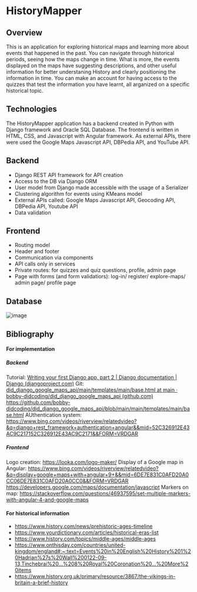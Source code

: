 # HistoryMapper

## Overview

This is an application for exploring historical maps and learning more about events that happened in the past. You can navigate through historical periods, seeing how the maps change in time. What is more, the events displayed on the maps have suggesting descriptions, and other useful information for better understaning History and clearly positioning the information in time. You can make an account for having access to the quizzes that test the information you have learnt, all arganized on a specific historical topic.


## Technologies

The HistoryMapper application has a backend created in Python with Django framework and Oracle SQL Database. The frontend is written in HTML, CSS, and Javascript with Angular framework. As external APIs, there were used the Google Maps Javascript API, DBPedia API, and YouTube API.

## Backend

- Django REST API framework for API creation
- Access to the DB via Django ORM
- User model from Django made accessible with the usage of a Serializer
- Clustering algorithm for events using KMeans model
- External APIs called: Google Maps Javascript API, Geocoding API, DBPedia API, Youtube API
- Data validation

## Frontend

- Routing model
- Header and footer
- Communication via components
- API calls only in services
- Private routes: for quizzes and quiz questions, profile, admin page
- Page with forms (and form validatiors): log-in/ register/ explore-maps/ admin page/ profile page

## Database 
![image](https://github.com/user-attachments/assets/8e36d9ec-20fb-48d8-8264-d6fdfeba7dc1)



## Bibliography
#### For implementation
##### Backend
Tutorial: [Writing your first Django app, part 2 | Django documentation | Django (djangoproject.com)](https://docs.djangoproject.com/en/4.2/intro/tutorial02/)
Git: [did_django_google_maps_api/main/templates/main/base.html at main · bobby-didcoding/did_django_google_maps_api (github.com)
](https://github.com/bobby-didcoding/did_django_google_maps_api/blob/main/main/templates/main/base.html)https://github.com/bobby-didcoding/did_django_google_maps_api/blob/main/main/templates/main/base.html
AUthentication system: https://www.bing.com/videos/riverview/relatedvideo?&q=django+rest_framework+authentication+angular&&mid=52C326912E43AC9C217152C326912E43AC9C2171&&FORM=VRDGAR

##### Frontend
Logo creation: https://looka.com/logo-maker/
Display of a Google map in Angular: https://www.bing.com/videos/riverview/relatedvideo?&q=display+google+maps+with+angular+9+&&mid=6DE7E831C0AFD20A0CC06DE7E831C0AFD20A0CC0&&FORM=VRDGAR
https://developers.google.com/maps/documentation/javascript
Markers on map: https://stackoverflow.com/questions/46937595/set-multiple-markers-with-angular-4-and-google-maps


#### For historical information
- https://www.history.com/news/prehistoric-ages-timeline
- https://www.yourdictionary.com/articles/historical-eras-list
- https://www.history.com/topics/middle-ages/middle-ages
- https://www.onthisday.com/countries/united-kingdom/england#:~:text=Events%20in%20English%20History%201%20Hadrian%27s%20Wall%200122-09-13,Tinchebrai%20...%208%20Royal%20Coronation%20...%20More%20items
- https://www.history.org.uk/primary/resource/3867/the-vikings-in-britain-a-brief-history
